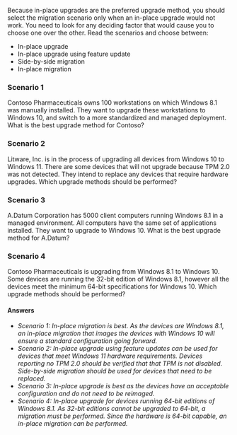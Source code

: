 Because in-place upgrades are the preferred upgrade method, you should select the migration scenario only when an in-place upgrade would not work. You need to look for any deciding factor that would cause you to choose one over the other. Read the scenarios and choose between:

 -  In-place upgrade
 -  In-place upgrade using feature update
 -  Side-by-side migration
 -  In-place migration

### Scenario 1

Contoso Pharmaceuticals owns 100 workstations on which Windows 8.1 was manually installed. They want to upgrade these workstations to Windows 10, and switch to a more standardized and managed deployment. What is the best upgrade method for Contoso?

### Scenario 2

Litware, Inc. is in the process of upgrading all devices from Windows 10 to Windows 11. There are some devices that will not upgrade because TPM 2.0 was not detected. They intend to replace any devices that require hardware upgrades. Which upgrade methods should be performed?

### Scenario 3

A.Datum Corporation has 5000 client computers running Windows 8.1 in a managed environment. All computers have the same set of applications installed. They want to upgrade to Windows 10. What is the best upgrade method for A.Datum?

### Scenario 4

Contoso Pharmaceuticals is upgrading from Windows 8.1 to Windows 10. Some devices are running the 32-bit edition of Windows 8.1, however all the devices meet the minimum 64-bit specifications for Windows 10. Which upgrade methods should be performed?

#### Answers

 -  *Scenario 1: In-place migration is best. As the devices are Windows 8.1, an in-place migration that images the devices with Windows 10 will ensure a standard configuration going forward.*
 -  *Scenario 2: In-place upgrade using feature updates can be used for devices that meet Windows 11 hardware requirements. Devices reporting no TPM 2.0 should be verified that that TPM is not disabled. Side-by-side migration should be used for devices that need to be replaced.*
 -  *Scenario 3: In-place upgrade is best as the devices have an acceptable configuration and do not need to be reimaged.*
 -  *Scenario 4: In-place upgrade for devices running 64-bit editions of Windows 8.1. As 32-bit editions cannot be upgraded to 64-bit, a migration must be performed. Since the hardware is 64-bit capable, an in-place migration can be performed.*
